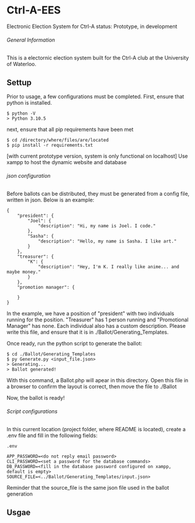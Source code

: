 # Ctrl-A-EES
Electronic Election System for Ctrl-A
status: Prototype, in development

###### General Information

This is a electornic election system built for the Ctrl-A club at the University of Waterloo.

## Settup

Prior to usage, a few configurations must be completed. First, ensure that python is installed.
```
$ python -V
> Python 3.10.5
```

next, ensure that all pip requirements have been met

```
$ cd /directory/where/files/are/located
$ pip install -r requirements.txt
```

[with current prototype version, system is only functional on localhost]
Use xampp to host the dynamic website and database

###### json configuration

Before ballots can be distributed, they must be generated from a config file, written in json. Below is an example:

```
{
    "president": {
        "Joel": {
            "description": "Hi, my name is Joel. I code."
        },
        "Sasha": {
            "description": "Hello, my name is Sasha. I like art."
        }
    },
    "treasurer": {
        "K": {
            "description": "Hey, I'm K. I really like anime... and maybe money."
        }
    },
    "promotion manager": {

    }
}
```

In the example, we have a position of "president" with two individuals running for the position. "Treasurer" has 1 person running and "Promotional Manager" has none.
Each individual also has a custom description. Please write this file, and ensure that it is in ./Ballot/Generating_Templates.

Once ready, run the python script to generate the ballot:
```
$ cd ./Ballot/Generating_Templates
$ py Generate.py <input_file.json>
> Generating...
> Ballot generated!
```

With this command, a Ballot.php will apear in this directory. Open this file in a browser to confirm the layout is correct, then move the file to ./Ballot

Now, the ballot is ready!

###### Script configurations

In this current location (project folder, where README is located), create a .env file and fill in the following fields:
```
.env

APP_PASSWORD=<do not reply email password>
CLI_PASSWORD=<set a password for the database commands>
DB_PASSWORD=<fill in the database password configured on xampp, default is empty>
SOURCE_FILE=<../Ballot/Generating_Templates/input.json>
```
Reminder that the source_file is the same json file used in the ballot generation

## Usgae
